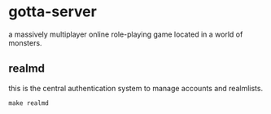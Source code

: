 # gotta-server

a massively multiplayer online role-playing game located in a world of monsters.

## realmd

this is the central authentication system to manage accounts and realmlists.

    make realmd
